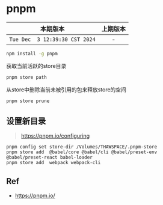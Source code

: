 # pnpm

|本期版本|上期版本
|:---:|:---:
`Tue Dec  3 12:39:30 CST 2024` | -

```bash
npm install -g pnpm
```


获取当前活跃的store目录

```bash
pnpm store path
```

从store中删除当前未被引用的包来释放store的空间

```bash
pnpm store prune
```

## 设置新目录

> <https://pnpm.io/configuring>

```
pnpm config set store-dir /Volumes/THAWSPACE/.pnpm-store
pnpm store add  @babel/core @babel/cli @babel/preset-env @babel/preset-react babel-loader
pnpm store add  webpack webpack-cli 
```

## Ref

* <https://pnpm.io/>